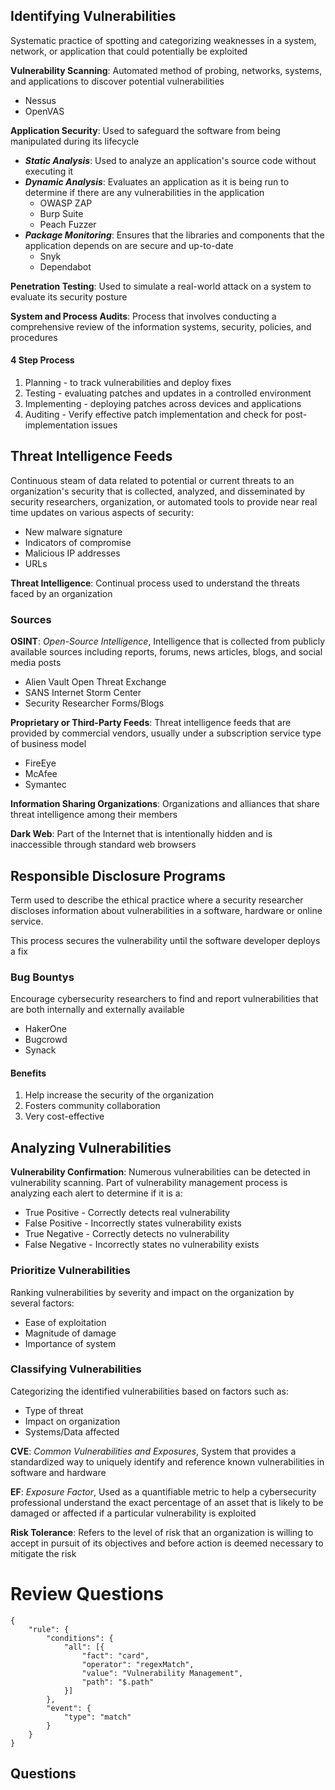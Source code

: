 







## Identifying Vulnerabilities

Systematic practice of spotting and categorizing weaknesses in a system, network, or application that could potentially be exploited

**Vulnerability Scanning**: Automated method of probing, networks, systems, and applications to discover potential vulnerabilities
- Nessus
- OpenVAS

**Application Security**: Used to safeguard the software from being manipulated during its lifecycle
- ***Static Analysis***: Used to analyze an application's source code without executing it
- ***Dynamic Analysis***: Evaluates an application as it is being run to determine if there are any vulnerabilities in the application
	- OWASP ZAP
	- Burp Suite
	- Peach Fuzzer
- ***Package Monitoring***: Ensures that the libraries and components that the application depends on are secure and up-to-date
	- Snyk
	- Dependabot

**Penetration Testing**: Used to simulate a real-world attack on a system to evaluate its security posture

**System and Process Audits**: Process that involves conducting a comprehensive review of the information systems, security, policies, and procedures

#### 4 Step Process
1. Planning - to track vulnerabilities and deploy fixes
2. Testing - evaluating patches and updates in a controlled environment
3. Implementing - deploying patches across devices and applications
4. Auditing - Verify effective patch implementation and check for post-implementation issues

## Threat Intelligence Feeds

Continuous steam of data related to potential or current threats to an organization's security that is collected, analyzed, and disseminated by security researchers, organization, or automated tools to provide near real time updates on various aspects of security:
- New malware signature
- Indicators of compromise 
- Malicious IP addresses
- URLs

**Threat Intelligence**: Continual process used to understand the threats faced by an organization

### Sources

**OSINT**: *Open-Source Intelligence*, Intelligence that is collected from publicly available sources including reports, forums, news articles, blogs, and social media posts
- Alien Vault Open Threat Exchange
- SANS Internet Storm Center
- Security Researcher Forms/Blogs

**Proprietary or Third-Party Feeds**: Threat intelligence feeds that are provided by commercial vendors, usually under a subscription service type of business model
- FireEye
- McAfee
- Symantec

**Information Sharing Organizations**: Organizations and alliances that share threat intelligence among their members

**Dark Web**: Part of the Internet that is intentionally hidden and is inaccessible through standard web browsers

## Responsible Disclosure Programs

Term used to describe the ethical practice where a security researcher discloses information about vulnerabilities in a software, hardware or online service.

This process secures the vulnerability until the software developer deploys a fix

### Bug Bountys
Encourage cybersecurity researchers to find and report vulnerabilities that are both internally and externally available
- HakerOne
- Bugcrowd
- Synack

#### Benefits
1. Help increase the security of the organization
2. Fosters community collaboration
3. Very cost-effective

## Analyzing Vulnerabilities

**Vulnerability Confirmation**: Numerous vulnerabilities can be detected in vulnerability scanning. Part of vulnerability management process is analyzing each alert to determine if it is a:

- True Positive - Correctly detects real vulnerability
- False Positive - Incorrectly states vulnerability exists
- True Negative - Correctly detects no vulnerability
- False Negative - Incorrectly states no vulnerability exists

### Prioritize Vulnerabilities

Ranking vulnerabilities by severity and impact on the organization by several factors:

- Ease of exploitation
- Magnitude of damage
- Importance of system

### Classifying Vulnerabilities

Categorizing the identified vulnerabilities based on factors such as:

- Type of threat
- Impact on organization
- Systems/Data affected

**CVE**: *Common Vulnerabilities and Exposures*, System that provides a standardized way to uniquely identify and reference known vulnerabilities in software and hardware

**EF**: *Exposure Factor*, Used as a quantifiable metric to help a cybersecurity professional understand the exact percentage of an asset that is likely to be damaged or affected if a particular vulnerability is exploited

**Risk Tolerance**: Refers to the level of risk that an organization is willing to accept in pursuit of its objectives and before action is deemed necessary to mitigate the risk




# Review Questions

```aosr-deck-config
{
	"rule": {
		"conditions": {
			"all": [{
				"fact": "card",
				"operator": "regexMatch",
				"value": "Vulnerability Management",
				"path": "$.path"
			}]
		},
		"event": {
			"type": "match"
		}
	}
}
```

## Questions

